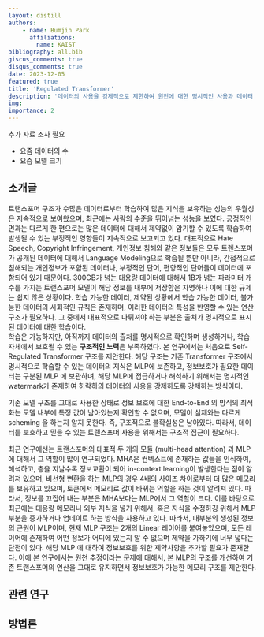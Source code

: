 ```yaml
---
layout: distill
authors: 
    - name: Bumjin Park
      affiliations:
        name: KAIST
bibliography: all.bib
giscus_comments: true
disqus_comments: true
date: 2023-12-05
featured: true
title: 'Regulated Transformer'
description: '데이터의 사용을 강제적으로 제한하여 원천에 대한 명시적인 사용과 데이터 보호를 증진할 수 있는 모델 구조의 제안.'
img: 
importance: 2 
---
```


추가 자료 조사 필요 
* 요즘 데이터의 수 
* 요즘 모델 크기 



## 소개글 


트랜스포머 구조가 수많은 데이터로부터 학습하여 많은 지식을 보유하는 성능의 우월성은 지속적으로 보여왔으며, 
최근에는 사람의 수준을 뛰어넘는 성능을 보였다. 
긍정적인 면과는 다르게 한 편으로는 많은 데이터에 대해서 제약없이 암기할 수 있도록 학습하여 
발생될 수 있는 부정적인 영향들이 지속적으로 보고되고 있다. 
대표적으로 Hate Speech, Copyright Infringement, 개인정보 침해와 같은 정보들은 모두 트렌스포머가 공개된 데이터에 대해서 Language Modeling으로 학습될 뿐만 아니라, 간접적으로 침해되는 개인정보가 포함된 데이터나, 부정적인 단어, 편향적인 단어들이 데이터에 포함되어 있기 때문이다. 300GB가 넘는 대용량 데이터에 대해서 1B가 넘는 파라미터 개수를 가지는 트랜스포머 모델이 해당 정보를 내부에 저장함은 자명하나 이에 대한 규제는 쉽지 않은 상황이다. 
학습 가능한 데이터, 제약된 상황에서 학습 가능한 데이터, 불가능한 데이터의 사회적인 규칙은 존재하며, 이러한 데이터의 특성을 반영할 수 있는 연산 구조가 필요하다. 그 중에서 대표적으로 다뤄져야 하는 부분은 출처가 명시적으로 표시된 데이터에 대한 학습이다.  
학습은 가능하지만, 아직까지 데이터의 출처를 명시적으로 확인하며 생성하거나, 학습 자체에서 보호될 수 있는 **구조적인 노력**은 부족하였다. 본 연구에서는 처음으로 Self-Regulated Transformer 구조를 제안한다. 해당 구조는 기존 Transformer 구조에서 명시적으로 학습할 수 있는 데이터의 지식은 MLP에 보존하고, 정보보호가 필요한 데이터는 구분된 MLP 에 보관하며, 해당 MLP에 접급하거나 해석하기 위해서는 명시적인 watermark가 존재하여 허락하의 데이터의 사용을 강제하도록 강제하는 방식이다. 

기존 모델 구조를 그대로 사용한 상태로 정보 보호에 대한 End-to-End 의 방식의 최적화는 
모델 내부에 특정 값이 남아있는지 확인할 수 없으며, 모델이 실제와는 다르게 scheming 을 하는지 알지 못한다. 
즉, 구조적으로 불확실성은 남아있다. 따라서, 데이터를 보호하고 믿을 수 있는 트랜스포머 사용을 위해서는 구조적 접근이 필요하다. 

최근 연구에선는 트랜스포머의 대표적 두 개의 모듈 (multi-head attention) 과 MLP 에 대해서 그 역할이 많이 연구되었다. 
MHA은 컨텍스트에 존재하는 값들을 인식하여, 해석하고, 층을 지날수록 정보교환이 되어 in-context learning이 발생한다는 점이 알려져 있으며, 비선형 변환을 하는 MLP의 경우 4배의 사이즈 차이로부터 더 많은 메모리를 보유하고 있으며, 토큰에서 메모리로 값이 바뀌는 역할을 하는 것이 알려져 있다. 따라서, 정보를 끄집어 내는 부분은 MHA보다는 MLP에서 그 역할이 크다. 이를 바탕으로 최근에는 대용량 메모리나 외부 지식을 넣기 위해서, 혹은 지식을 수정하깅 위해서 MLP 부분을 증가하거나 업데이트 하는 방식을 사용하고 있다. 따라서, 대부분의 생성된 정보의 근원이 MLP이며, 현재 MLP 구조는 2개의 Linear 레이어를 붙여놓았으며, 모든 레이어에 존재하여 어떤 정보가 어디에 있는지 알 수 없으며 제약을 가하기에 너무 넓다는 단점이 있다. 해당 MLP 에 대하여 정보보호를 위한 제약사항을 추가할 필요가 존재한다. 이에 본 연구에서는 원천 추정이라는 문제에 대해서, 본 MLP의 구조를 개선하여 기존 트랜스포머의 연산을 그대로 유지하면서 정보보호가 가능한 메모리 구조를 제안한다. 
## 관련 연구 


## 방법론 

